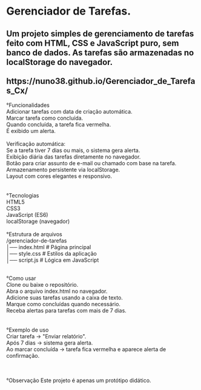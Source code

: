 <h1>Gerenciador de Tarefas.</h1>

<H2>Um projeto simples de gerenciamento de tarefas feito com HTML, CSS e JavaScript puro, sem banco de dados.
As tarefas são armazenadas no localStorage do navegador. <br>
 <br>
https://nuno38.github.io/Gerenciador_de_Tarefas_Cx/
</H2>



 °Funcionalidades<br>
Adicionar tarefas com data de criação automática.<br>
Marcar tarefa como concluída.<br>
Quando concluída, a tarefa fica vermelha.<br>
É exibido um alerta.<br><br>
Verificação automática:<br>
Se a tarefa tiver 7 dias ou mais, o sistema gera alerta.<br>
Exibição diária das tarefas diretamente no navegador.<br>
Botão para criar assunto de e-mail ou chamado com base na tarefa.<br>
Armazenamento persistente via localStorage.<br>
Layout com cores elegantes e responsivo.<br>
<br>
<br>
 °Tecnologias<br>
HTML5<br>
CSS3<br>
JavaScript (ES6)<br>
localStorage (navegador)<br>
<br>
 °Estrutura de arquivos<br>
/gerenciador-de-tarefas
<br>
│── index.html      # Página principal
<br>
│── style.css       # Estilos da aplicação
<br>
│── script.js       # Lógica em JavaScript
<br>
<br>

 °Como usar<br>
Clone ou baixe o repositório.<br>
Abra o arquivo index.html no navegador.<br>
Adicione suas tarefas usando a caixa de texto.<br>
Marque como concluídas quando necessário.<br>
Receba alertas para tarefas com mais de 7 dias.<br>
<br>
<br>
 °Exemplo de uso<br>
Criar tarefa → "Enviar relatório".<br>
Após 7 dias → sistema gera alerta.<br>
Ao marcar concluída → tarefa fica vermelha e aparece alerta de confirmação.<br>
<br>
<br>

 °Observação
Este projeto é apenas um protótipo didático.


